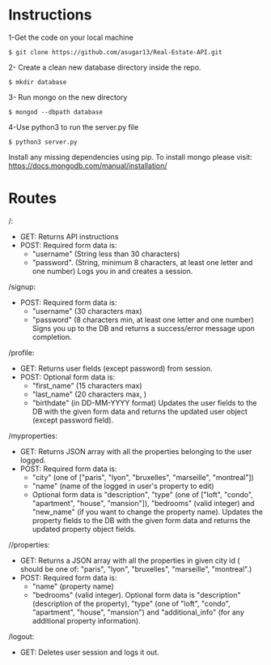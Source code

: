 # Instructions
1-Get the code on your local machine
```
$ git clone https://github.com/asugar13/Real-Estate-API.git
```
2- Create a clean new database directory inside the repo.
```
$ mkdir database
```
3- Run mongo on the new directory
```
$ mongod --dbpath database
```
4-Use python3 to run the server.py file
```
$ python3 server.py
```

Install any missing dependencies using pip. To install mongo please visit: https://docs.mongodb.com/manual/installation/



# Routes

/:
  - GET: Returns API instructions
  - POST: Required form data is:
       - "username"  (String less than 30 characters)
       - "password". (String, minimum 8 characters, at least one letter and one number)
       Logs you in and creates a session.

/signup:
  - POST: Required form data is:
      - "username" (30 characters max)
      - "password" (8 characters min, at least one letter and one number)
      Signs you up to the DB and returns a success/error message upon completion.

/profile:
  - GET: Returns user fields (except password) from session.
  - POST: Optional form data is:
      - "first_name" (15 characters max)
      - "last_name" (20 characters max, )
      - "birthdate" (in DD-MM-YYYY format)
      Updates the user fields to the DB with the given form data and returns the updated user object (except password field).

/myproperties:
  - GET: Returns JSON array with all the properties belonging to the user logged.
  - POST: Required form data is:
     - "city"  (one of ["paris", "lyon", "bruxelles", "marseille", "montreal"])
     - "name" (name of the logged in user's property to edit)
     - Optional form data is "description", "type" (one of ["loft", "condo", "apartment", "house", "mansion"]), "bedrooms" (valid integer) and "new_name" (if you want to change the property name).
     Updates the property fields to the DB with the given form data and returns the updated property object fields.

/<id>/properties:
  - GET: Returns a JSON array with all the properties in given city id (<id> should be one of: "paris", "lyon", "bruxelles", "marseille", "montreal".)
  - POST: Required form data is:
    - "name" (property name)  
    - "bedrooms" (valid integer).
    Optional form data is "description" (description of the property), "type" (one of "loft", "condo", "apartment", "house", "mansion") and "additional_info" (for any additional property information).

/logout:
- GET: Deletes user session and logs it out.
